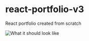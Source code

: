 # react-portfolio-v3
React portfolio created from scratch

![What it should look like](https://user-images.githubusercontent.com/123865026/227448015-82f9dde9-2ec1-4006-91fa-0937e1804b1a.png)
